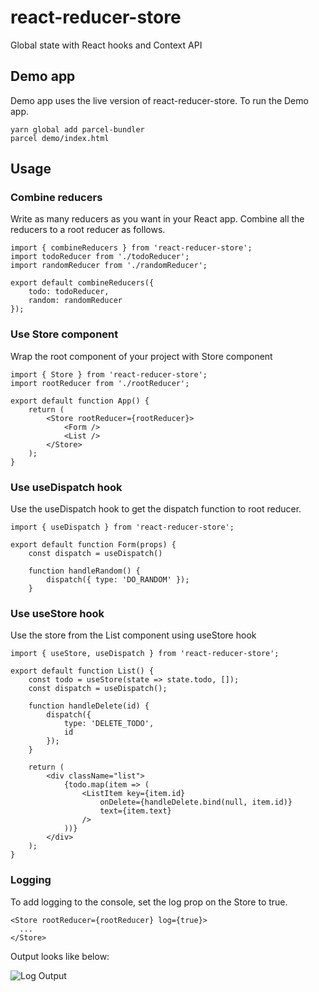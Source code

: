 # react-reducer-store
Global state with React hooks and Context API

## Demo app
Demo app uses the live version of react-reducer-store. To run the Demo app.
```
yarn global add parcel-bundler
parcel demo/index.html
```

## Usage
### Combine reducers
Write as many reducers as you want in your React app. Combine all the reducers to a root reducer as follows.
```
import { combineReducers } from 'react-reducer-store';
import todoReducer from './todoReducer';
import randomReducer from './randomReducer';

export default combineReducers({
    todo: todoReducer,
    random: randomReducer
});
```

### Use Store component
Wrap the root component of your project with Store component
```
import { Store } from 'react-reducer-store';
import rootReducer from './rootReducer';

export default function App() {
    return (
        <Store rootReducer={rootReducer}>
            <Form />
            <List />
        </Store>
    );
}
```

### Use useDispatch hook
Use the useDispatch hook to get the dispatch function to root reducer.
```
import { useDispatch } from 'react-reducer-store';

export default function Form(props) {
    const dispatch = useDispatch()

    function handleRandom() {
        dispatch({ type: 'DO_RANDOM' });
    }
```

### Use useStore hook
Use the store from the List component using useStore hook
```
import { useStore, useDispatch } from 'react-reducer-store';

export default function List() {
    const todo = useStore(state => state.todo, []);
    const dispatch = useDispatch();

    function handleDelete(id) {
        dispatch({
            type: 'DELETE_TODO',
            id
        });
    }

    return (
        <div className="list">
            {todo.map(item => (
                <ListItem key={item.id} 
                    onDelete={handleDelete.bind(null, item.id)} 
                    text={item.text} 
                />
            ))}
        </div>
    );
}
```


### Logging
To add logging to the console, set the log prop on the Store to true.
```
<Store rootReducer={rootReducer} log={true}>
  ...
</Store>
```

Output looks like below:

![Log Output](https://github.com/vijayst/react-store/blob/master/log.png?raw=true)
